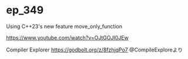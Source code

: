 # ep_349

Using C++23's new feature move_only_function

https://www.youtube.com/watch?v=OJtGOJI0JEw

Compiler Explorer https://godbolt.org/z/8fzhjqPo7 @CompileExploreより 